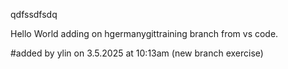 qdfssdfsdq




Hello World adding on hgermanygittraining branch from vs code.


#added by ylin on 3.5.2025 at 10:13am (new branch exercise)
